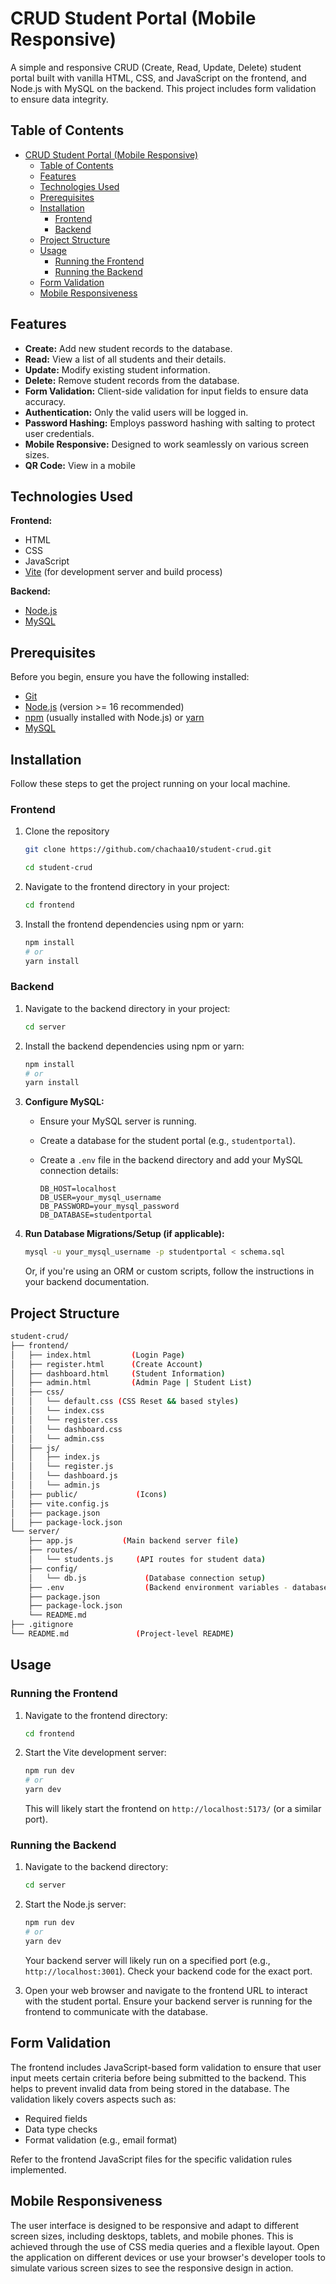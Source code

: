 # CRUD Student Portal (Mobile Responsive)

A simple and responsive CRUD (Create, Read, Update, Delete) student portal built with vanilla HTML, CSS, and JavaScript on the frontend, and Node.js with MySQL on the backend. This project includes form validation to ensure data integrity.

## Table of Contents

- [CRUD Student Portal (Mobile Responsive)](#crud-student-portal-mobile-responsive)
  - [Table of Contents](#table-of-contents)
  - [Features](#features)
  - [Technologies Used](#technologies-used)
  - [Prerequisites](#prerequisites)
  - [Installation](#installation)
    - [Frontend](#frontend)
    - [Backend](#backend)
  - [Project Structure](#project-structure)
  - [Usage](#usage)
    - [Running the Frontend](#running-the-frontend)
    - [Running the Backend](#running-the-backend)
  - [Form Validation](#form-validation)
  - [Mobile Responsiveness](#mobile-responsiveness)

## Features

- **Create:** Add new student records to the database.
- **Read:** View a list of all students and their details.
- **Update:** Modify existing student information.
- **Delete:** Remove student records from the database.
- **Form Validation:** Client-side validation for input fields to ensure data accuracy.
- **Authentication:** Only the valid users will be logged in.
- **Password Hashing:** Employs password hashing with salting to protect user credentials.
- **Mobile Responsive:** Designed to work seamlessly on various screen sizes.
- **QR Code:** View in a mobile

## Technologies Used

**Frontend:**

- HTML
- CSS
- JavaScript
- [Vite](https://vitejs.dev/) (for development server and build process)

**Backend:**

- [Node.js](https://nodejs.org/)
- [MySQL](https://www.mysql.com/)

## Prerequisites

Before you begin, ensure you have the following installed:

- [Git](https://git-scm.com/downloads)
- [Node.js](https://nodejs.org/download/) (version >= 16 recommended)
- [npm](https://www.npmjs.com/) (usually installed with Node.js) or [yarn](https://yarnpkg.com/)
- [MySQL](https://dev.mysql.com/downloads/)

## Installation

Follow these steps to get the project running on your local machine.

### Frontend

1. Clone the repository

   ```bash
   git clone https://github.com/chachaa10/student-crud.git

   cd student-crud
   ```

2. Navigate to the frontend directory in your project:

   ```bash
   cd frontend
   ```

3. Install the frontend dependencies using npm or yarn:

   ```bash
   npm install
   # or
   yarn install
   ```

### Backend

1.  Navigate to the backend directory in your project:

    ```bash
    cd server
    ```

2.  Install the backend dependencies using npm or yarn:

    ```bash
    npm install
    # or
    yarn install
    ```

3.  **Configure MySQL:**

    - Ensure your MySQL server is running.
    - Create a database for the student portal (e.g., `studentportal`).
    - Create a `.env` file in the backend directory and add your MySQL connection details:

      ```env
      DB_HOST=localhost
      DB_USER=your_mysql_username
      DB_PASSWORD=your_mysql_password
      DB_DATABASE=studentportal
      ```

4.  **Run Database Migrations/Setup (if applicable):**

    ```bash
    mysql -u your_mysql_username -p studentportal < schema.sql
    ```

    Or, if you're using an ORM or custom scripts, follow the instructions in your backend documentation.

## Project Structure

```bash
student-crud/
├── frontend/
│   ├── index.html         (Login Page)
│   ├── register.html      (Create Account)
│   ├── dashboard.html     (Student Information)
│   ├── admin.html         (Admin Page | Student List)
│   ├── css/
│   │   └── default.css (CSS Reset && based styles)
│   │   └── index.css
│   │   └── register.css
│   │   └── dashboard.css
│   │   └── admin.css
│   ├── js/
│   │   ├── index.js
│   │   └── register.js
│   │   └── dashboard.js
│   │   └── admin.js
│   ├── public/             (Icons)
│   ├── vite.config.js
│   ├── package.json
│   ├── package-lock.json
└── server/
    ├── app.js           (Main backend server file)
    ├── routes/
    │   └── students.js     (API routes for student data)
    ├── config/
    │   └── db.js             (Database connection setup)
    ├── .env                  (Backend environment variables - database credentials, ports, etc.)
    ├── package.json
    ├── package-lock.json
    └── README.md
├── .gitignore
└── README.md               (Project-level README)
```

## Usage

### Running the Frontend

1.  Navigate to the frontend directory:

    ```bash
    cd frontend
    ```

2.  Start the Vite development server:

    ```bash
    npm run dev
    # or
    yarn dev
    ```

    This will likely start the frontend on `http://localhost:5173/` (or a similar port).

### Running the Backend

1.  Navigate to the backend directory:

    ```bash
    cd server
    ```

2.  Start the Node.js server:

    ```bash
    npm run dev
    # or
    yarn dev
    ```

    Your backend server will likely run on a specified port (e.g., `http://localhost:3001`). Check your backend code for the exact port.

3.  Open your web browser and navigate to the frontend URL to interact with the student portal. Ensure your backend server is running for the frontend to communicate with the database.

## Form Validation

The frontend includes JavaScript-based form validation to ensure that user input meets certain criteria before being submitted to the backend. This helps to prevent invalid data from being stored in the database. The validation likely covers aspects such as:

- Required fields
- Data type checks
- Format validation (e.g., email format)

Refer to the frontend JavaScript files for the specific validation rules implemented.

## Mobile Responsiveness

The user interface is designed to be responsive and adapt to different screen sizes, including desktops, tablets, and mobile phones. This is achieved through the use of CSS media queries and a flexible layout. Open the application on different devices or use your browser's developer tools to simulate various screen sizes to see the responsive design in action.
